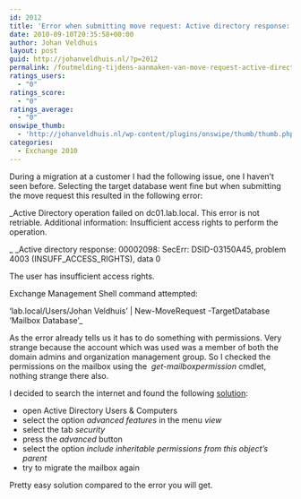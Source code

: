 ```yaml
---
id: 2012
title: 'Error when submitting move request: Active directory response: 00002098: SecErr: DSID-03150A45, problem 4003 (INSUFF_ACCESS_RIGHTS), data 0'
date: 2010-09-10T20:35:58+00:00
author: Johan Veldhuis
layout: post
guid: http://johanveldhuis.nl/?p=2012
permalink: /foutmelding-tijdens-aanmaken-van-move-request-active-directory-response-00002098-secerr-dsid-03150a45-problem-4003-insuff_access_rights-data-0/
ratings_users:
  - "0"
ratings_score:
  - "0"
ratings_average:
  - "0"
onswipe_thumb:
  - 'http://johanveldhuis.nl/wp-content/plugins/onswipe/thumb/thumb.php?src=http://johanveldhuis.nl/wp-content/plugins/sociable-zyblog-edition/images/digg.png&amp;w=600&amp;h=800&amp;zc=1&amp;q=75&amp;f=0'
categories:
  - Exchange 2010
---
```

During a migration at a customer I had the following issue, one I haven&#8217;t seen before. Selecting the target database went fine but when submitting the move request this resulted in the following error:

_Active Directory operation failed on dc01.lab.local. This error is not retriable. Additional information: Insufficient access rights to perform the operation.
  
_ _Active directory response: 00002098: SecErr: DSID-03150A45, problem 4003 (INSUFF\_ACCESS\_RIGHTS), data 0
  
The user has insufficient access rights.
  
Exchange Management Shell command attempted:
  
&#8216;lab.local/Users/Johan Veldhuis&#8217; | New-MoveRequest -TargetDatabase &#8216;Mailbox Database&#8217;_

As the error already tells us it has to do something with permissions. Very strange because the account which was used was a member of both the domain admins and organization management group. So I checked the permissions on the mailbox using the  _get-mailboxpermission_ cmdlet, nothing strange there also.

I decided to search the internet and found the following <a href="http://www.outlookforums.com/showthread.php?33292-Move-Mailbox-Error-2010" target="_blank">solution</a>:

  * open Active Directory Users & Computers
  * select the option _advanced features_ in the menu _view_
  * select the tab _security_
  * press the _advanced_ button
  * select the option _include inheritable permissions from this object&#8217;s parent_
  * try to migrate the mailbox again

Pretty easy solution compared to the error you will get.